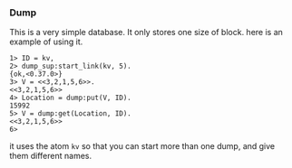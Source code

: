 ### Dump
This is a very simple database. It only stores one size of block. here is an example of using it.

```
1> ID = kv,
2> dump_sup:start_link(kv, 5).
{ok,<0.37.0>}
3> V = <<3,2,1,5,6>>.
<<3,2,1,5,6>>
4> Location = dump:put(V, ID).
15992
5> V = dump:get(Location, ID).
<<3,2,1,5,6>>
6>
```

it uses the atom ```kv``` so that you can start more than one dump, and give them different names.

